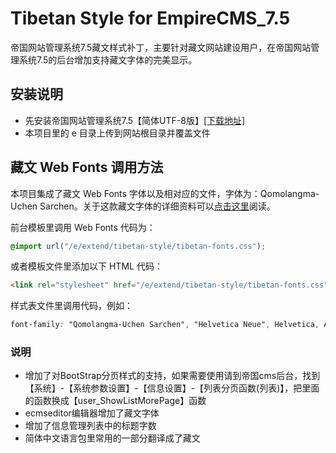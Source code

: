 # Tibetan Style for EmpireCMS_7.5
帝国网站管理系统7.5藏文样式补丁，主要针对藏文网站建设用户，在帝国网站管理系统7.5的后台增加支持藏文字体的完美显示。

## 安装说明
- 先安装帝国网站管理系统7.5【简体UTF-8版】[[下载地址]](http://www.phome.net/download/ "帝国软件下载")
- 本项目里的 e 目录上传到网站根目录并覆盖文件

## 藏文 Web Fonts 调用方法
本项目集成了藏文 Web Fonts 字体以及相对应的文件，字体为：Qomolangma-Uchen Sarchen。关于这款藏文字体的详细资料可以[点击这里](http://www.yalasoo.com/Chinese/docs/yalasoo_cn_qomolangma_fonts.html "Qomolangma-Uchen Sarchen (Tibetan)")阅读。

前台模板里调用 Web Fonts 代码为：
```css
@import url("/e/extend/tibetan-style/tibetan-fonts.css");
```

或者模板文件里添加以下 HTML 代码：
```html
<link rel="stylesheet" href="/e/extend/tibetan-style/tibetan-fonts.css">
```

样式表文件里调用代码，例如：
```css
font-family: "Qomolangma-Uchen Sarchen", "Helvetica Neue", Helvetica, Arial, sans-serif;
```

### 说明
- 增加了对BootStrap分页样式的支持，如果需要使用请到帝国cms后台，找到【系统】-【系统参数设置】-【信息设置】-【列表分页函数(列表)】，把里面的函数换成【user_ShowListMorePage】函数
- ecmseditor编辑器增加了藏文字体
- 增加了信息管理列表中的标题字数
- 简体中文语言包里常用的一部分翻译成了藏文